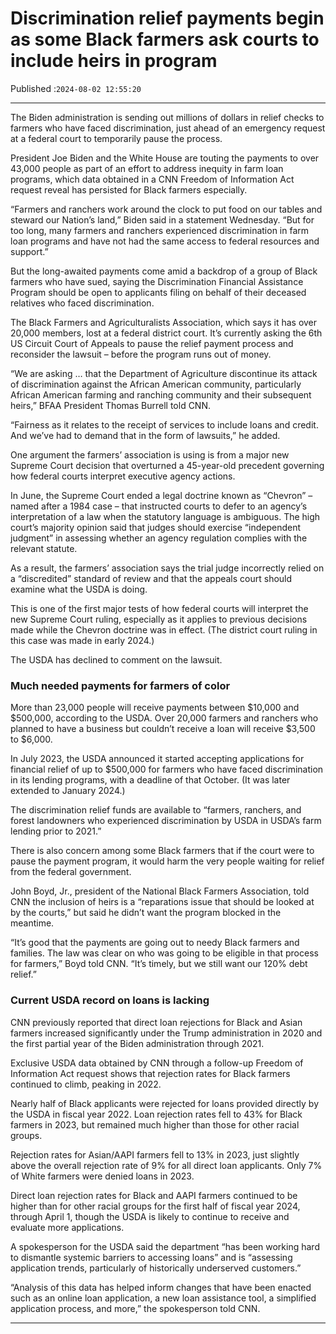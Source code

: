 # Discrimination relief payments begin as some Black farmers ask courts to include heirs in program

Published :`2024-08-02 12:55:20`

---

The Biden administration is sending out millions of dollars in relief checks to farmers who have faced discrimination, just ahead of an emergency request at a federal court to temporarily pause the process.

President Joe Biden and the White House are touting the payments to over 43,000 people as part of an effort to address inequity in farm loan programs, which data obtained in a CNN Freedom of Information Act request reveal has persisted for Black farmers especially.

“Farmers and ranchers work around the clock to put food on our tables and steward our Nation’s land,” Biden said in a statement Wednesday. “But for too long, many farmers and ranchers experienced discrimination in farm loan programs and have not had the same access to federal resources and support.”

But the long-awaited payments come amid a backdrop of a group of Black farmers who have sued, saying the Discrimination Financial Assistance Program should be open to applicants filing on behalf of their deceased relatives who faced discrimination.

The Black Farmers and Agriculturalists Association, which says it has over 20,000 members, lost at a federal district court. It’s currently asking the 6th US Circuit Court of Appeals to pause the relief payment process and reconsider the lawsuit – before the program runs out of money.

“We are asking … that the Department of Agriculture discontinue its attack of discrimination against the African American community, particularly African American farming and ranching community and their subsequent heirs,” BFAA President Thomas Burrell told CNN.

“Fairness as it relates to the receipt of services to include loans and credit. And we’ve had to demand that in the form of lawsuits,” he added.

One argument the farmers’ association is using is from a major new Supreme Court decision that overturned a 45-year-old precedent governing how federal courts interpret executive agency actions.

In June, the Supreme Court ended a legal doctrine known as “Chevron” – named after a 1984 case – that instructed courts to defer to an agency’s interpretation of a law when the statutory language is ambiguous. The high court’s majority opinion said that judges should exercise “independent judgment” in assessing whether an agency regulation complies with the relevant statute.

As a result, the farmers’ association says the trial judge incorrectly relied on a “discredited” standard of review and that the appeals court should examine what the USDA is doing.

This is one of the first major tests of how federal courts will interpret the new Supreme Court ruling, especially as it applies to previous decisions made while the Chevron doctrine was in effect. (The district court ruling in this case was made in early 2024.)

The USDA has declined to comment on the lawsuit.

### Much needed payments for farmers of color

More than 23,000 people will receive payments between $10,000 and $500,000, according to the USDA. Over 20,000 farmers and ranchers who planned to have a business but couldn’t receive a loan will receive $3,500 to $6,000.

In July 2023, the USDA announced it started accepting applications for financial relief of up to $500,000 for farmers who have faced discrimination in its lending programs, with a deadline of that October. (It was later extended to January 2024.)

The discrimination relief funds are available to “farmers, ranchers, and forest landowners who experienced discrimination by USDA in USDA’s farm lending prior to 2021.”

There is also concern among some Black farmers that if the court were to pause the payment program, it would harm the very people waiting for relief from the federal government.

John Boyd, Jr., president of the National Black Farmers Association, told CNN the inclusion of heirs is a “reparations issue that should be looked at by the courts,” but said he didn’t want the program blocked in the meantime.

“It’s good that the payments are going out to needy Black farmers and families. The law was clear on who was going to be eligible in that process for farmers,” Boyd told CNN. “It’s timely, but we still want our 120% debt relief.”

### Current USDA record on loans is lacking

CNN previously reported that direct loan rejections for Black and Asian farmers increased significantly under the Trump administration in 2020 and the first partial year of the Biden administration through 2021.

Exclusive USDA data obtained by CNN through a follow-up Freedom of Information Act request shows that rejection rates for Black farmers continued to climb, peaking in 2022.

Nearly half of Black applicants were rejected for loans provided directly by the USDA in fiscal year 2022. Loan rejection rates fell to 43% for Black farmers in 2023, but remained much higher than those for other racial groups.

Rejection rates for Asian/AAPI farmers fell to 13% in 2023, just slightly above the overall rejection rate of 9% for all direct loan applicants. Only 7% of White farmers were denied loans in 2023.

Direct loan rejection rates for Black and AAPI farmers continued to be higher than for other racial groups for the first half of fiscal year 2024, through April 1, though the USDA is likely to continue to receive and evaluate more applications.

A spokesperson for the USDA said the department “has been working hard to dismantle systemic barriers to accessing loans” and is “assessing application trends, particularly of historically underserved customers.”

“Analysis of this data has helped inform changes that have been enacted such as an online loan application, a new loan assistance tool, a simplified application process, and more,” the spokesperson told CNN.

---

